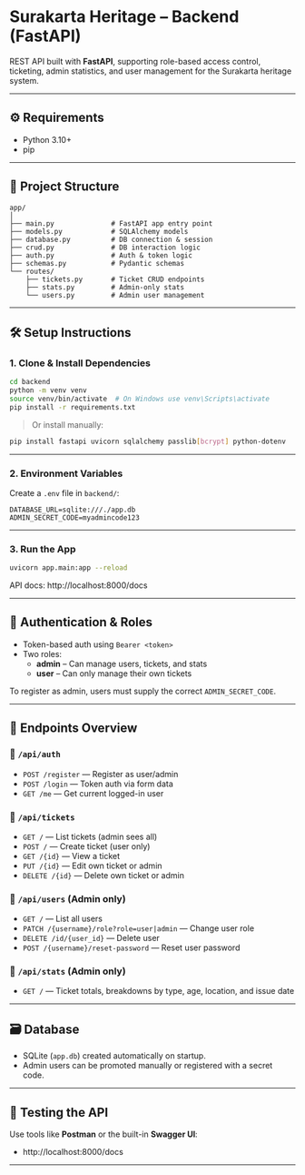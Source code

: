 # Surakarta Heritage – Backend (FastAPI)

REST API built with **FastAPI**, supporting role-based access control, ticketing, admin statistics, and user management for the Surakarta heritage system.

---

## ⚙️ Requirements

- Python 3.10+
- pip

---

## 📁 Project Structure

```
app/
│
├── main.py              # FastAPI app entry point
├── models.py            # SQLAlchemy models
├── database.py          # DB connection & session
├── crud.py              # DB interaction logic
├── auth.py              # Auth & token logic
├── schemas.py           # Pydantic schemas
└── routes/
    ├── tickets.py       # Ticket CRUD endpoints
    ├── stats.py         # Admin-only stats
    └── users.py         # Admin user management
```

---

## 🛠️ Setup Instructions

### 1. Clone & Install Dependencies

```bash
cd backend
python -m venv venv
source venv/bin/activate  # On Windows use venv\Scripts\activate
pip install -r requirements.txt
```

> Or install manually:

```bash
pip install fastapi uvicorn sqlalchemy passlib[bcrypt] python-dotenv
```

---

### 2. Environment Variables

Create a `.env` file in `backend/`:

```env
DATABASE_URL=sqlite:///./app.db
ADMIN_SECRET_CODE=myadmincode123
```

---

### 3. Run the App

```bash
uvicorn app.main:app --reload
```

API docs: http://localhost:8000/docs

---

## 🔐 Authentication & Roles

- Token-based auth using `Bearer <token>`
- Two roles:
  - **admin** – Can manage users, tickets, and stats
  - **user** – Can only manage their own tickets

To register as admin, users must supply the correct `ADMIN_SECRET_CODE`.

---

## 🔑 Endpoints Overview

### 🔸 `/api/auth`
- `POST /register` — Register as user/admin
- `POST /login` — Token auth via form data
- `GET /me` — Get current logged-in user

### 🔸 `/api/tickets`
- `GET /` — List tickets (admin sees all)
- `POST /` — Create ticket (user only)
- `GET /{id}` — View a ticket
- `PUT /{id}` — Edit own ticket or admin
- `DELETE /{id}` — Delete own ticket or admin

### 🔸 `/api/users` (Admin only)
- `GET /` — List all users
- `PATCH /{username}/role?role=user|admin` — Change user role
- `DELETE /id/{user_id}` — Delete user
- `POST /{username}/reset-password` — Reset user password

### 🔸 `/api/stats` (Admin only)
- `GET /` — Ticket totals, breakdowns by type, age, location, and issue date

---

## 🗃️ Database

- SQLite (`app.db`) created automatically on startup.
- Admin users can be promoted manually or registered with a secret code.

---

## 🧪 Testing the API

Use tools like **Postman** or the built-in **Swagger UI**:
- http://localhost:8000/docs

---